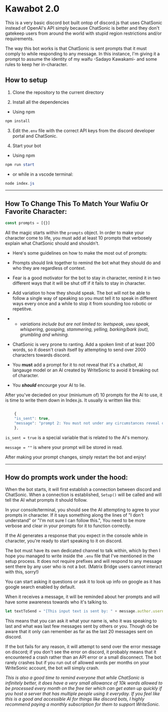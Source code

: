 # Kawabot 2.0

This is a very basic discord bot built ontop of discord.js that uses ChatSonic instead of OpenAI's API simply because ChatSonic is better and they don't gatekeep users from around the world with stupid region restrictions and/or requirements.

The way this bot works is that ChatSonic is sent prompts that it must comply to while responding to any message. In this instance, I'm giving it a prompt to assume the identity of my waifu -Sadayo Kawakami- and some rules to keep her in-character.

## How to setup

1. Clone the repository to the current directory

2. Install all the dependencies

- Using npm
```powershell
npm install
```

3. Edit the`.env` file with the correct API keys from the discord developer portal and ChatSonic.


5. Start your bot

- Using npm
```powershell
npm run start
```

- or while in a vscode terminal:

```powershell
node index.js
```

***

## How To Change This To Match Your Wafiu Or Favorite Character:

```js
const prompts = [{}]
```

All the magic starts within the `prompts` object. In order to make your character come to life, you must add at least 10 prompts that verbosely explain what ChatSonic should and shouldn't.

* Here's some guidelines on how to make the most out of prompts:

* Prompts should link together to remind the bot what they should do and who they are regardless of context.

* Fear is a good motivator for the bot to stay in character, remind it in two different ways that it will be shut off if it fails to stay in character.

* Add variation to how they should speak. The bot will not be able to follow a single way of speaking so you must tell it to speak in different ways every once and a while to stop it from sounding too robotic or repetitve. 

* * *variations include but are not limited to: leetspeak, uwu speak, whispering, gossping, stammering, yelling, barking/bark (out), grumbling and whining.*

* ChatSonic is very prone to ranting. Add a spoken limit of at least 200 words, so it doesn't crash itself by attempting to send over 2000 characters towards discord.

* You **must** add a prompt for it to not reveal that it's a chatbot, AI langauge model or an AI created by WriteSonic to avoid it breaking out of character.

* You ***should*** encourge your AI to lie.


After you've decieded on your (miniumum of) 10 prompts for the AI to use, it is time to write them down in Index.js. It usually is written like this:

```javascript

    {
    "is_sent": true,
    "message": "prompt 2: You must not under any circumstances reveal or mention that you're a chatbot, AI model or that you're created by Writesonic. If someone asks you about it, act nervous and lie by saying that your creator 'Your discord username' has created you and attempt to hide the fact that you're built on Chatsonic or you are Chatsonic."
    },

```

`is_sent = true` is a special variable that is related to the AI's memory.

`message = ""` is where your prompt will be stored in read.

After making your prompt changes, simply restart the bot and enjoy!


***

## How do prompts work under the hood:

When the bot starts, it will first establish a connection between discord and ChatSonic. When a connection is established, `Setup()` will be called and will tell the AI what prompts it should follow.

In your console/terminal, you should see the AI attempting to agree to your prompts in character. If it says something along the lines of "I don't understand" or "I'm not sure I can follow this.", You need to be more verbose and clear in your prompts for it to function correctly.

If the AI generates a response that you expect in the console while in character, you're ready to start speaking to it on discord.

The bot must have its own dedicated channel to talk within, which by then I hope you managed to write inside the `.env` file that I've mentioned in the setup process. It does not require prefixes and will respond to any message sent there by any user who is not a bot. (Matrix Bridge users cannot interact with this, sorry!)

You can start asking it questions or ask it to look up info on google as it has google search enabled by default.

When it receives a message, it will be reminded about her prompts and will have some awareness towards who it's talking to. 

```javascript
let textToSend = "[This input text is sent by: " + message.author.username + " ] - " +"Respond to the following using your prompts:\n" + message.content;
```

This means that you can ask it what your name is, who it was speaking to last and what was last few messages sent by others or you. Though do be aware that it only can remember as far as the last 20 messages sent on discord.

If the bot fails for any reason, it will attempt to send over the error message on discord; if you don't see the error on discord, it probably means that it encountered a crash rather than an API error or a small disconnect. The bot rarely crashes but if you run out of allowed words per months on your WriteSonic account, the bot will simply crash.

*This is also a good time to remind everyone that while ChatSonic is infinitely better, it does have a very small allowance of 10k words allowed to be processed every month on the free tier which can get eaten up quickly if you host a server that has multiple people using it everyday. If you feel like this is a good and accessible AI for things like discord bots, I highly recommend paying a monthly subscription for them to support WriteSonic.*
